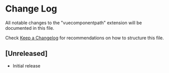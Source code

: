 # Change Log

All notable changes to the "vuecomponentpath" extension will be documented in this file.

Check [Keep a Changelog](http://keepachangelog.com/) for recommendations on how to structure this file.

## [Unreleased]

- Initial release